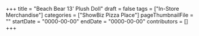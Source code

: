 +++
title = "Beach Bear 13' Plush Doll"
draft = false
tags = ["In-Store Merchandise"]
categories = ["ShowBiz Pizza Place"]
pageThumbnailFile = ""
startDate = "0000-00-00"
endDate = "0000-00-00"
contributors = []
+++
